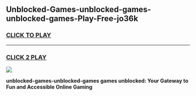 
## Unblocked-Games-unblocked-games-unblocked-games-Play-Free-jo36k
<h3>
<a href="https://premium76.site?title=unblocked-games-unblocked-games&ref=18A1">CLICK TO PLAY</a></h3>
<hr>

<h3>
<a href="https://premium76.site?title=unblocked-games-unblocked-games&ref=18A1">CLICK 2 PLAY</a>
  
</h3>

<a href="https://premium76.site?title=unblocked-games-unblocked-games&ref=18A1"><img src="https://clearcache.store/games.png"></a>


**unblocked-games-unblocked-games games unblocked: Your Gateway to Fun and Accessible Online Gaming**
